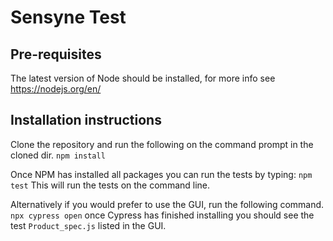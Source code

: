 # Sensyne Test
## Pre-requisites
The latest version of Node should be installed, for more info see https://nodejs.org/en/

## Installation instructions
Clone the repository and run the following on the command prompt in the cloned dir.
```npm install```

Once NPM has installed all packages you can run the tests by typing:
```npm test```
This will run the tests on the command line.

Alternatively if you would prefer to use the GUI, run the following command.
```npx cypress open```
once Cypress has finished installing you should see the test ```Product_spec.js``` listed in the GUI.